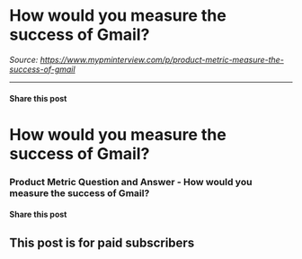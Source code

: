 # How would you measure the success of Gmail?

*Source: https://www.mypminterview.com/p/product-metric-measure-the-success-of-gmail*

---

#### Share this post

# How would you measure the success of Gmail?

### Product Metric Question and Answer - How would you measure the success of Gmail?

#### Share this post

## This post is for paid subscribers


